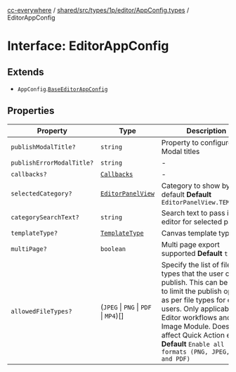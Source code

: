 [cc-everywhere](../../../../../../../index.md) / [shared/src/types/1p/editor/AppConfig.types](../index.md) / EditorAppConfig

# Interface: EditorAppConfig

## Extends

- `AppConfig`.[`BaseEditorAppConfig`](../../../../editor/AppConfig.types/interfaces/BaseEditorAppConfig.md)

## Properties

| Property | Type | Description | Inherited from |
| ------ | ------ | ------ | ------ |
| `publishModalTitle?` | `string` | Property to configure the Modal titles | - |
| `publishErrorModalTitle?` | `string` | - | - |
| `callbacks?` | [`Callbacks`](../../../../Callbacks.types/interfaces/Callbacks.md) | - | [`BaseEditorAppConfig`](../../../../editor/AppConfig.types/interfaces/BaseEditorAppConfig.md).`callbacks` |
| `selectedCategory?` | [`EditorPanelView`](../../../../AppConfig.types/enumerations/EditorPanelView.md) | Category to show by default **Default** `EditorPanelView.TEMPLATES` | [`BaseEditorAppConfig`](../../../../editor/AppConfig.types/interfaces/BaseEditorAppConfig.md).`selectedCategory` |
| `categorySearchText?` | `string` | Search text to pass in the editor for selected panel. | [`BaseEditorAppConfig`](../../../../editor/AppConfig.types/interfaces/BaseEditorAppConfig.md).`categorySearchText` |
| `templateType?` | [`TemplateType`](../../../../AppConfig.types/enumerations/TemplateType.md) | Canvas template type | [`BaseEditorAppConfig`](../../../../editor/AppConfig.types/interfaces/BaseEditorAppConfig.md).`templateType` |
| `multiPage?` | `boolean` | Multi page export supported **Default** `true` | [`BaseEditorAppConfig`](../../../../editor/AppConfig.types/interfaces/BaseEditorAppConfig.md).`multiPage` |
| `allowedFileTypes?` | (`JPEG` \| `PNG` \| `PDF` \| `MP4`)[] | Specify the list of file types that the user can publish. This can be used to limit the publish options as per file types for end users. Only applicable for Editor workflows and Edit Image Module. Does not affect Quick Action export. **Default** `Enable all formats (PNG, JPEG, MP4 and PDF)` | [`BaseEditorAppConfig`](../../../../editor/AppConfig.types/interfaces/BaseEditorAppConfig.md).`allowedFileTypes` |
